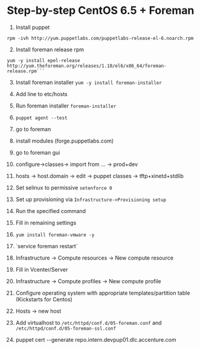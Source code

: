 # Step-by-step CentOS 6.5 + Foreman

1. Install puppet
```
rpm -ivh http://yum.puppetlabs.com/puppetlabs-release-el-6.noarch.rpm
```

2. Install foreman release rpm
```
yum -y install epel-release http://yum.theforeman.org/releases/1.10/el6/x86_64/foreman-release.rpm```
```

3. Install foreman installer
`yum -y install foreman-installer`

4. Add line to etc/hosts

5. Run foreman installer
`foreman-installer`

5. `puppet agent --test`

6. go to foreman

7. install modules (forge.puppetlabs.com)

8. go to foreman gui

9. configure->classes-> import from ... -> prod+dev

10. hosts -> host.domain -> edit -> puppet classes -> tftp+xinetd+stdlib

10. Set selinux to permissive `setenforce 0`

11. Set up provisioning via `Infrastructure->Provisioning setup`

12. Run the specified command

13. Fill in remaining settings

14. `yum install foreman-vmware -y`

15. `service foreman restart´

16. Infrastructure -> Compute resources -> New compute resource

17. Fill in Vcenter/Server

18. Infrastructure -> Compute profiles -> New compute profile

19. Configure operating system with appropriate templates/partition table (Kickstarts for Centos)

20. Hosts -> new host

21. Add virtualhost to `/etc/httpd/conf.d/05-foreman.conf` and `/etc/httpd/conf.d/05-foreman-ssl.conf`

22.  puppet cert --generate repo.intern.devpup01.dlc.accenture.com